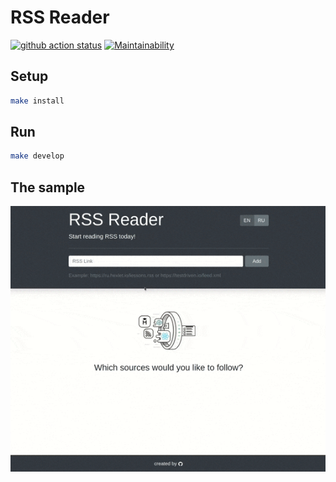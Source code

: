 # RSS Reader

[![github action status](https://github.com/alexSmkh/rss-reader/workflows/Node%20CI/badge.svg)](https://github.com/alexSmkh/rss-reader/actions)
[![Maintainability](https://api.codeclimate.com/v1/badges/35c521bb55651b359360/maintainability)](https://codeclimate.com/github/alexSmkh/rss-reader/maintainability)

## Setup

```sh
make install
```

## Run

```sh
make develop
```

## The sample
![Sample](./sample.gif)